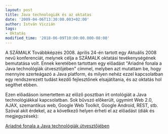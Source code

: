```yaml
---
layout: post
title: Java technologiák és az oktatas
date: '2009-04-06T13:30:00.003+02:00'
author: István Viczián
tags:
- Oktatás
modified_time: '2018-06-09T10:00:00.000-08:00'
---
```


A SZÁMALK Továbbképzés 2008. április 24-én tartott egy Aktuális 2008
nevű konferenciát, melynek célja a SZÁMALK oktatási tevékenységének
bemutatása volt. Ennek keretében tartottam egy előadást "Ariadné fonala
a Java technológiák útvesztőjében" címmel, melyben azt mutattam be, hogy
mennyire szerteágazó a Java platform, és milyen nehéz ezzel kapcsolatban
egy rendszerezett tudást kezdő fejlesztőnek elsajátítania, és az oktatás
hol segíthet ebben.

Ezen előadáson ismertettem az előző posztban írt ontológiát a Java
technológiákkal kapcsolatban. Sok bűvszó előkerült, úgymint Web 2.0,
AJAX, szemantikus web, Google Web Toolkit, Google Android, REST, stb.
Szóval akit érdekel, az a következő helyen érheti el az előadást (diák
és megjegyzések):

[Ariadné fonala a Java technológiák
útvesztőjében](/artifacts/2008_szamalk_eloadas_vi.pdf)
